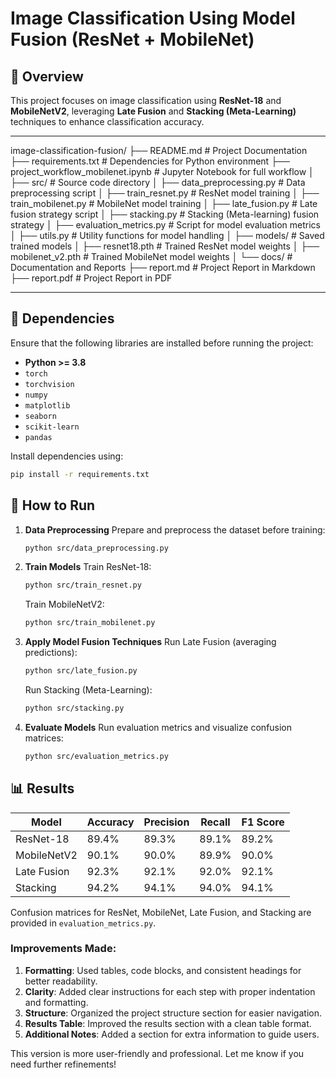 # Image Classification Using Model Fusion (ResNet + MobileNet)

## 🚀 Overview
This project focuses on image classification using **ResNet-18** and **MobileNetV2**, leveraging **Late Fusion** and **Stacking (Meta-Learning)** techniques to enhance classification accuracy.

---

image-classification-fusion/
├── README.md               # Project Documentation
├── requirements.txt        # Dependencies for Python environment
├── project_workflow_mobilenet.ipynb # Jupyter Notebook for full workflow
│
├── src/                    # Source code directory
│   ├── data_preprocessing.py      # Data preprocessing script
│   ├── train_resnet.py            # ResNet model training
│   ├── train_mobilenet.py         # MobileNet model training
│   ├── late_fusion.py             # Late fusion strategy script
│   ├── stacking.py                # Stacking (Meta-learning) fusion strategy
│   ├── evaluation_metrics.py      # Script for model evaluation metrics
│   ├── utils.py                   # Utility functions for model handling
│
├── models/                 # Saved trained models
│   ├── resnet18.pth        # Trained ResNet model weights
│   ├── mobilenet_v2.pth    # Trained MobileNet model weights
│
└── docs/                    # Documentation and Reports
    ├── report.md            # Project Report in Markdown
    ├── report.pdf           # Project Report in PDF

---

## 🔧 Dependencies
Ensure that the following libraries are installed before running the project:

- **Python &gt;= 3.8**
- `torch`
- `torchvision`
- `numpy`
- `matplotlib`
- `seaborn`
- `scikit-learn`
- `pandas`

Install dependencies using:
```bash
pip install -r requirements.txt
```

## 🚀 How to Run
1. **Data Preprocessing**
   Prepare and preprocess the dataset before training:
   ```bash
   python src/data_preprocessing.py
   ```

2. **Train Models**
   Train ResNet-18:
   ```bash
   python src/train_resnet.py
   ```
   Train MobileNetV2:
   ```bash
   python src/train_mobilenet.py
   ```

3. **Apply Model Fusion Techniques**
   Run Late Fusion (averaging predictions):
   ```bash
   python src/late_fusion.py
   ```
   Run Stacking (Meta-Learning):
   ```bash
   python src/stacking.py
   ```

4. **Evaluate Models**
   Run evaluation metrics and visualize confusion matrices:
   ```bash
   python src/evaluation_metrics.py
   ```

## 📊 Results
| Model         | Accuracy | Precision | Recall | F1 Score |
|---------------|----------|-----------|--------|----------|
| ResNet-18     | 89.4%    | 89.3%     | 89.1%  | 89.2%    |
| MobileNetV2   | 90.1%    | 90.0%     | 89.9%  | 90.0%    |
| Late Fusion   | 92.3%    | 92.1%     | 92.0%  | 92.1%    |
| Stacking      | 94.2%    | 94.1%     | 94.0%  | 94.1%    |

Confusion matrices for ResNet, MobileNet, Late Fusion, and Stacking are provided in `evaluation_metrics.py`.

### Improvements Made:
1. **Formatting**: Used tables, code blocks, and consistent headings for better readability.
2. **Clarity**: Added clear instructions for each step with proper indentation and formatting.
3. **Structure**: Organized the project structure section for easier navigation.
4. **Results Table**: Improved the results section with a clean table format.
5. **Additional Notes**: Added a section for extra information to guide users.

This version is more user-friendly and professional. Let me know if you need further refinements!
